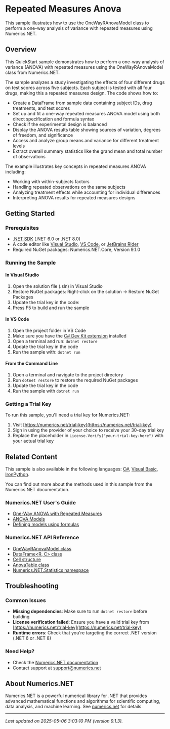 # Repeated Measures Anova

This sample illustrates how to use the OneWayRAnovaModel class to perform a one-way analysis of variance with repeated measures using Numerics.NET.

## Overview

This QuickStart sample demonstrates how to perform a one-way analysis of variance (ANOVA) with repeated measures using 
the OneWayRAnovaModel class from Numerics.NET.

The sample analyzes a study investigating the effects of four different drugs on test scores across five 
subjects. Each subject is tested with all four drugs, making this a repeated measures design. The code 
shows how to:

- Create a DataFrame from sample data containing subject IDs, drug treatments, and test scores
- Set up and fit a one-way repeated measures ANOVA model using both direct specification and formula syntax
- Check if the experimental design is balanced
- Display the ANOVA results table showing sources of variation, degrees of freedom, and significance
- Access and analyze group means and variance for different treatment levels
- Extract overall summary statistics like the grand mean and total number of observations

The example illustrates key concepts in repeated measures ANOVA including:
- Working with within-subjects factors
- Handling repeated observations on the same subjects
- Analyzing treatment effects while accounting for individual differences
- Interpreting ANOVA results for repeated measures designs


## Getting Started

### Prerequisites

- [.NET SDK](https://dotnet.microsoft.com/download) (.NET 6.0 or .NET 8.0)
- A code editor like [Visual Studio](https://visualstudio.microsoft.com/), [VS Code](https://code.visualstudio.com/), or [JetBrains Rider](https://www.jetbrains.com/rider/)
- Required NuGet packages: Numerics.NET.Core, Version 9.1.0

### Running the Sample

#### In Visual Studio
1. Open the solution file (.sln) in Visual Studio
2. Restore NuGet packages: Right-click on the solution → Restore NuGet Packages
3. Update the trial key in the code:
4. Press F5 to build and run the sample

#### In VS Code

1. Open the project folder in VS Code
2. Make sure you have the [C# Dev Kit extension](https://marketplace.visualstudio.com/items?itemName=ms-dotnettools.csdevkit) installed
3. Open a terminal and run: `dotnet restore`
4. Update the trial key in the code 
5. Run the sample with: `dotnet run`

#### From the Command Line

1. Open a terminal and navigate to the project directory
2. Run `dotnet restore` to restore the required NuGet packages
3. Update the trial key in the code
4. Run the sample with `dotnet run`

### Getting a Trial Key

To run this sample, you'll need a trial key for Numerics.NET:

1. Visit [https://numerics.net/trial-key](https://numerics.net/trial-key)
2. Sign in using the provider of your choice to receive your 30-day trial key
3. Replace the placeholder in `License.Verify("your-trial-key-here")` with your actual trial key

## Related Content

This sample is also available in the following languages: 
[C#](https://github.com/NumericsDotNet/quickstart-csharp/tree/net8.0/statistics/analysis-of-variance/anova-repeated-measures), [Visual Basic](https://github.com/NumericsDotNet/quickstart-visualbasic/tree/net8.0/statistics/analysis-of-variance/anova-repeated-measures), [IronPython](https://github.com/NumericsDotNet/quickstart-ironpython/tree/net8.0/statistics/analysis-of-variance/anova-repeated-measures).

You can find out more about the methods used in this sample from the Numerics.NET documentation.

### Numerics.NET User's Guide

- [One-Way ANOVA with Repeated Measures](https://numerics.net/documentation/latest/statistics/analysis-of-variance/one-way-anova-with-repeated-measures)
- [ANOVA Models](https://numerics.net/documentation/latest/statistics/analysis-of-variance/anova-models)
- [Defining models using formulas](https://numerics.net/documentation/latest/statistics/statistical-models/defining-models-using-formulas)

### Numerics.NET API Reference

- [OneWayRAnovaModel class](https://numerics.net/documentation/latest/reference/numerics.net.statistics.onewayranovamodel)
- [DataFrame&lt;R, C&gt; class](https://numerics.net/documentation/latest/reference/numerics.net.dataanalysis.dataframe-2)
- [Cell structure](https://numerics.net/documentation/latest/reference/numerics.net.statistics.cell)
- [AnovaTable class](https://numerics.net/documentation/latest/reference/numerics.net.statistics.anovatable)
- [Numerics.NET.Statistics namespace](https://numerics.net/documentation/latest/reference/numerics.net.statistics)


## Troubleshooting

### Common Issues

- **Missing dependencies**: Make sure to run `dotnet restore` before building
- **License verification failed**: Ensure you have a valid trial key from [https://numerics.net/trial-key](https://numerics.net/trial-key)
- **Runtime errors**: Check that you're targeting the correct .NET version (.NET 6 or .NET 8)

### Need Help?

- Check the [Numerics.NET documentation](https://numerics.net/documentation/)
- Contact support at [support@numerics.net](mailto:support@numerics.net?subject=AnovaRepeatedMeasures%20QuickStart%20Sample%20%28F%23%29)

## About Numerics.NET

Numerics.NET is a powerful numerical library for .NET that provides advanced mathematical 
functions and algorithms for scientific computing, data analysis, and machine learning.
See [numerics.net](https://numerics.net) for details.

---

_Last updated on 2025-05-06 3:03:10 PM (version 9.1.3)._
